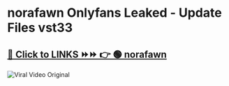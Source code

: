 
 # norafawn Onlyfans Leaked - Update Files vst33

## <h2><a href="https://clipsfans.com/norafawn&ref=git">🔗 Click to LINKS ⏩⏩ 👉 🟢 norafawn </a></h2>

<a href="https://clipsfans.com/norafawn&ref=git" rel="nofollow" data-target="animated-image.originalLink"><img src="https://i.ibb.co.com/xMMVF88/686577567.gif" alt="Viral Video Original" style="max-width: 100%; display: inline-block;" data-target="animated-image.originalImage"></a>


